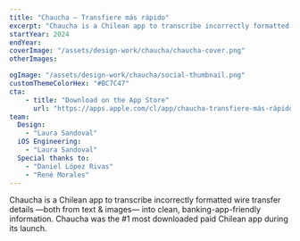 ```yaml
---
title: "Chaucha — Transfiere más rápido"
excerpt: "Chaucha is a Chilean app to transcribe incorrectly formatted wire transfer details —both from text & images— into clean, banking-app-friendly information. Chaucha was the #1 most downloaded paid Chilean app during its launch."
startYear: 2024
endYear: 
coverImage: "/assets/design-work/chaucha/chaucha-cover.png"
otherImages:

ogImage: "/assets/design-work/chaucha/social-thumbnail.png"
customThemeColorHex: "#BC7C47"
cta:
    - title: "Download on the App Store"
      url: "https://apps.apple.com/cl/app/chaucha-transfiere-más-rápido/id6477750470"
team:
  Design:
    - "Laura Sandoval"
  iOS Engineering:
    - "Laura Sandoval"
  Special thanks to:
    - "Daniel López Rivas"
    - "René Morales"
---
```


Chaucha is a Chilean app to transcribe incorrectly formatted wire transfer details —both from text & images— into clean, banking-app-friendly information. Chaucha was the #1 most downloaded paid Chilean app during its launch.